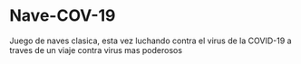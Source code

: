 # Nave-COV-19
Juego de naves clasica, esta vez luchando contra el virus de la COVID-19 a traves de un viaje contra virus mas poderosos
